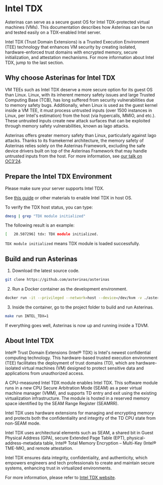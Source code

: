# Intel TDX

Asterinas can serve as a secure guest OS for Intel TDX-protected virtual machines (VMs).
This documentation describes
how Asterinas can be run and tested easily on a TDX-enabled Intel server.

Intel TDX (Trust Domain Extensions) is a Trusted Execution Environment (TEE) technology
that enhances VM security
by creating isolated, hardware-enforced trust domains
with encrypted memory, secure initialization, and attestation mechanisms.
For more information about Intel TDX, jump to the last section.

## Why choose Asterinas for Intel TDX

VM TEEs such as Intel TDX deserve a more secure option for its guest OS than Linux.
Linux,
with its inherent memory safety issues and large Trusted Computing Base (TCB),
has long suffered from security vulnerabilities due to memory safety bugs.
Additionally,
when Linux is used as the guest kernel inside a VM TEE,
it must process untrusted inputs
(over 1500 instances in Linux, per Intel's estimation)
from the host (via hypercalls, MMIO, and etc.).
These untrusted inputs create new attack surfaces
that can be exploited through memory safety vulnerabilities,
known as Iago attacks.

Asterinas offers greater memory safety than Linux,
particularly against Iago attacks.
Thanks to its framekernel architecture,
the memory safety of Asterinas relies solely on the Asterinas Framework,
excluding the safe device drivers built on top of the Asterinas Framework
that may handle untrusted inputs from the host.
For more information, see [our talk on OC3'24](https://www.youtube.com/watch?v=3AQ5lpXujGo).

## Prepare the Intel TDX Environment

Please make sure your server supports Intel TDX.

See [this guide](https://github.com/canonical/tdx/tree/noble-24.04?tab=readme-ov-file#4-setup-host-os)
or other materials to enable Intel TDX in host OS.

To verify the TDX host status,
you can type:

```bash
dmesg | grep "TDX module initialized"
```

The following result is an example:

```bash
[   20.507296] tdx: TDX module initialized.
```

`TDX module initialized` means TDX module is loaded successfully.

## Build and run Asterinas

1. Download the latest source code.

```bash
git clone https://github.com/asterinas/asterinas
```

2. Run a Docker container as the development environment.

```bash
docker run -it --privileged --network=host --device=/dev/kvm -v ./asterinas:/root/asterinas asterinas/asterinas:0.5.0_tdx
```

3. Inside the container,
go to the project folder to build and run Asterinas.

```bash
make run INTEL_TDX=1
```

If everything goes well,
Asterinas is now up and running inside a TDVM.

## About Intel TDX

Intel® Trust Domain Extensions (Intel® TDX)
is Intel's newest confidential computing technology.
This hardware-based trusted execution environment (TEE)
facilitates the deployment of trust domains (TD),
which are hardware-isolated virtual machines (VM) designed to
protect sensitive data and applications from unauthorized access.

A CPU-measured Intel TDX module enables Intel TDX.
This software module runs in a new CPU Secure Arbitration Mode (SEAM)
as a peer virtual machine manager (VMM),
and supports TD entry and exit
using the existing virtualization infrastructure.
The module is hosted in a reserved memory space
identified by the SEAM Range Register (SEAMRR).

Intel TDX uses hardware extensions for managing and encrypting memory
and protects both the confidentiality and integrity
of the TD CPU state from non-SEAM mode.

Intel TDX uses architectural elements such as SEAM,
a shared bit in Guest Physical Address (GPA),
secure Extended Page Table (EPT),
physical-address-metadata table,
Intel® Total Memory Encryption – Multi-Key (Intel® TME-MK),
and remote attestation.

Intel TDX ensures data integrity, confidentiality, and authenticity,
which empowers engineers and tech professionals
to create and maintain secure systems,
enhancing trust in virtualized environments.

For more information,
please refer to [Intel TDX website](https://www.intel.com/content/www/us/en/developer/tools/trust-domain-extensions/overview.html).
